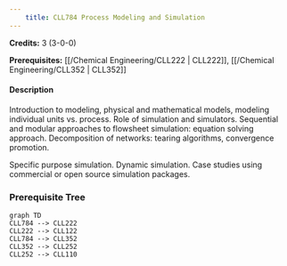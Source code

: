 ```yaml
---
    title: CLL784 Process Modeling and Simulation
---
```

**Credits:** 3 (3-0-0)



**Prerequisites:** [[/Chemical Engineering/CLL222 | CLL222]], [[/Chemical Engineering/CLL352 | CLL352]]

#### Description 
Introduction to modeling, physical and mathematical models, modeling individual units vs. process. Role of simulation and simulators. Sequential and modular approaches to flowsheet simulation: equation solving approach. Decomposition of networks: tearing algorithms, convergence promotion.

Specific purpose simulation. Dynamic simulation. Case studies using commercial or open source simulation packages.

### Prerequisite Tree

```mermaid
graph TD
CLL784 --> CLL222
CLL222 --> CLL122
CLL784 --> CLL352
CLL352 --> CLL252
CLL252 --> CLL110
```